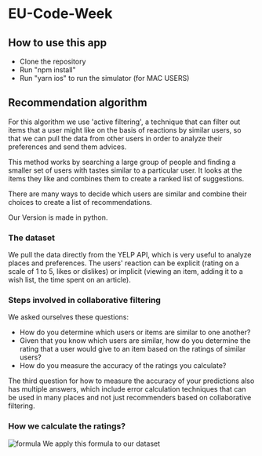 # EU-Code-Week

## How to use this app
* Clone the repository
* Run "npm install"
* Run "yarn ios" to run the simulator (for MAC USERS)
 
## Recommendation algorithm
For this algorithm we use 'active filtering', a technique that can filter out items that a user might like on the basis of reactions by similar users, so that we can pull the data from other users in order to analyze their preferences and send them advices.

This method works by searching a large group of people and finding a smaller set of users with tastes similar to a particular user. 
It looks at the items they like and combines them to create a ranked list of suggestions.

There are many ways to decide which users are similar and combine their choices to create a list of recommendations. 

Our Version is made in python.

### The dataset
We pull the data directly from the YELP API, which is very useful to analyze places and preferences.
The users' reaction can be explicit (rating on a scale of 1 to 5, likes or dislikes) or implicit (viewing an item, adding it to a wish list, the time spent on an article).

### Steps involved in collaborative filtering
We asked ourselves these questions:
* How do you determine which users or items are similar to one another?
* Given that you know which users are similar, how do you determine the rating that a user would give to an item based on the ratings of similar users?
* How do you measure the accuracy of the ratings you calculate?

The third question for how to measure the accuracy of your predictions also has multiple answers, which include error calculation techniques that can be used in many places and not just recommenders based on collaborative filtering.

### How we calculate the ratings?
![formula](https://files.realpython.com/media/average_rating.73cdfc1d58c4.png)
We apply this formula to our dataset
